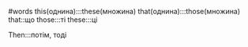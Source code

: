 #words 
this(однина):::these(множина)
that(однина):::those(множина)
that::що
those:::ті
these:::ці
<!--SR:!2022-12-08,1,230-->
Then:::потім, тоді
<!--SR:!2022-12-10,3,250-->
